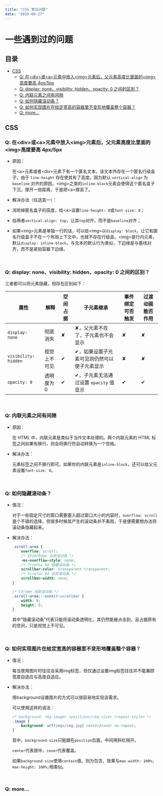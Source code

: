 ```yaml
---
title: "CSS 常见问题"
date: "2019-09-27"
---
```


# 一些遇到过的问题

## 目录 <!-- omit in toc -->

- [CSS](#css)
  - [Q: 在\<div>或\<a>元素中放入\<img>元素后，父元素高度比里面的\<img>高度要高 4px/5px](#q-在div或a元素中放入img元素后父元素高度比里面的img高度要高-4px5px)
  - [Q: display: none、visibility: hidden、opacity: 0 之间的区别？](#q-display-nonevisibility-hiddenopacity-0-之间的区别)
  - [Q: 内联元素之间有间隙](#q-内联元素之间有间隙)
  - [Q: 如何隐藏滚动条？](#q-如何隐藏滚动条)
  - [Q: 如何实现图片在给定宽高的容器里不变形地覆盖整个容器？](#q-如何实现图片在给定宽高的容器里不变形地覆盖整个容器)
  - [Q: more...](#q-more)

## CSS

### Q: 在\<div>或\<a>元素中放入\<img>元素后，父元素高度比里面的\<img>高度要高 4px/5px

- 原因：

    在\<a>元素或者\<div>元素下有一个匿名文本，该文本外存在一个匿名行级盒子，由于 `line-height` 存在使其有了高度。因为默认 `vertical-align` 为 `baseline` 对齐的原因，\<img>之类的`inline-block`元素会使得这个匿名盒子下沉，撑开一些距离，于是把\<a>撑高了。

- 解决办法（任选其一）：

+ 消除掉匿名盒子的高度，给\<a>设置`line-height: 0`或`font-size: 0`；

+ 给两者`vertical-align: top`，让其`top`对齐，而不是`baseline`对齐；

+ 如果\<img>元素是单独一行的话，可以给\<img>以`display: block`，让它和匿名行级盒子不在一个布局上下文中，也就不存在行级盒。\<img>是行内元素，默认`display: inline-block`，与文本的默认行为类似，下边缘是与基线对齐，而不是紧贴容器下边缘。

<br/>

### Q: display: none、visibility: hidden、opacity: 0 之间的区别？

三者都可以将元素隐藏，但存在区别如下：

| 属性                 | 解释         | 空间占据 | 子元素继承                                  | 事件绑定可否触发 | 过渡动画能否作用 |
| -------------------- | ------------ | -------- | ------------------------------------------- | ---------------- | ---------------- |
| `display: none`      | 彻底消失     | ✘        | ✘，父元素不在了，子元素也不会显示           | ✘                | ✘                |
| `visibility: hidden` | 视觉上不可见 | ✔        | ✔，如果设置子元素可见则仍然可以使子元素显示 | ✘                | ✘                |
| `opacity: 0`         | 透明度为0    | ✔        | ✔，子元素无法通过设置 `opacity` 值显示      | ✔                | ✔                |

<br/>

### Q: 内联元素之间有间隙

- 原因：

    在 HTML 中，内联元素是类似于当作文本处理的。两个内联元素的 HTML 标签之间如果有换行，则会将换行符自动转换为一个空格。

- 解决办法：

    元素标签之间不换行即可。如果你的内联元素是`inline-block`，还可以给父元素设置`font-size: 0`。

<br/>

### Q: 如何隐藏滚动条？

- 情况：

    对于一些固定尺寸的窗口需要塞入超过窗口大小的内容时，`overflow: scroll`是个不错的选择，但很多时候其产生的滚动条并不美观，于是便需要想办法将滚动条隐藏起来。

- 解决办法：

    ```css
    .scroll-area {
        overflow: scroll;
        /* IE10/Edge 去除滚动条 */
        -ms-overflow-style: none;
        /* firefox 64 隐藏滚动条 */
        scrollbar-color: transparent transparent;
        /* firefox 64 去除滚动条 */
        scrollbar-width: none;
    }

    /* Chrome 去除滚动条 */
    .scroll-area::-webkit-scrollbar {
        width: 0;
        height: 0;
    }
    ```

    其中“隐藏滚动条”代表只能将滚动条透明化，其仍然能被点击到，且占据原有的空间，只是视觉上不可见。

<br/>

### Q: 如何实现图片在给定宽高的容器里不变形地覆盖整个容器？

- 情况：

    每当使用图片时往往会采用img标签，但仅通过设置img标签往往并不能兼顾宽度自适应与高度自适应。

- 解决办法：

    用background设置图片的方式可以很容易地实现该需求。

    可以使用这样的语法：

    ```css
    /* background: <bg-image> <position>/<bg-size> <repeat-style> */
    .image {
        background: url(imgs/img.jpg) center/cover no-repeat;
    }
    ```

    其中，`background-size`只能跟在`position`后面，中间用斜杠隔开。

    `center`代表居中，`cover`代表覆盖。

    如果`background-size`使用`contain`值，则为包含，效果与`max-width: 100%; max-height: 100%;`相类似。



<br/>

### Q: more...



<br/>
